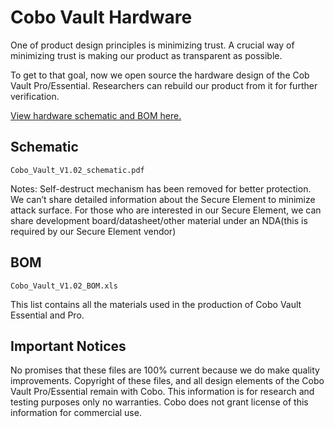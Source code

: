 
# Cobo Vault Hardware
One of product design principles is minimizing trust. A crucial way of minimizing trust is making our product as transparent as possible.

To get to that goal, now we open source the hardware design of the Cob Vault Pro/Essential. Researchers can rebuild our product from it for further verification.

[View hardware schematic and BOM here.](https://github.com/CoboVault/cobo-vault-docs/tree/master/hardware)

## Schematic
`Cobo_Vault_V1.02_schematic.pdf`

Notes:
Self-destruct mechanism has been removed for better protection.
We can’t share detailed information about the Secure Element to minimize attack surface. For those who are interested in our Secure Element, we can share development board/datasheet/other material under an NDA(this is required by our Secure Element vendor)

## BOM
`Cobo_Vault_V1.02_BOM.xls`

This list contains all the materials used in the production of Cobo Vault Essential and Pro. 

## Important Notices
No promises that these files are 100% current because we do make quality improvements.
Copyright of these files, and all design elements of the Cobo Vault Pro/Essential remain with Cobo.
This information is for research and testing purposes only no warranties.
Cobo does not grant license of this information for commercial use.
